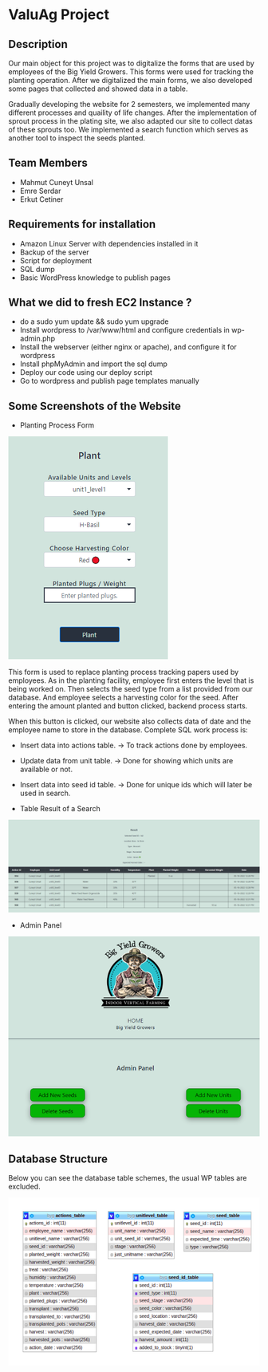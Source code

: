 # ValuAg Project

## Description
 
 Our main object for this project was to digitalize the forms that are used by employees of the Big Yield Growers. This forms were used for tracking the planting operation. After we digitalized the main forms, we also developed some pages that collected and showed data in a table. 
 
 Gradually developing the website for 2 semesters, we implemented many different processes and quaility of life changes. After the implementation of sprout process in the plating site, we also adapted our site to collect datas of these sprouts too. We implemented a search function which serves as another tool to inspect the seeds planted.
 
## Team Members

 - Mahmut Cuneyt Unsal
 - Emre Serdar
 - Erkut Cetiner
 
## Requirements for installation 

 - Amazon Linux Server with dependencies installed in it
 - Backup of the server
 - Script for deployment
 - SQL dump
 - Basic WordPress knowledge to publish pages

## What we did to fresh EC2 Instance ?

 - do a sudo yum update && sudo yum upgrade
 - Install wordpress to /var/www/html and configure credentials in wp-admin.php
 - Install the webserver (either nginx or apache), and configure it for wordpress
 - Install phpMyAdmin and import the sql dump
 - Deploy our code using our deploy script
 - Go to wordpress and publish page templates manually
 
 ## Some Screenshots of the Website
 - Planting Process Form 
 
  ![Alt](https://github.com/valuagorg/php/blob/master/imgs/plant.png)
  
 This form is used to replace planting process tracking papers used by employees. As in the planting facility, employee first enters the level that is being worked on. Then selects the seed type from a list provided from our database. And employee selects a harvesting color for the seed. After entering the amount planted and button clicked, backend process starts.

 When this button is clicked, our website also collects data of date and the employee name to store in the database. Complete SQL work process is:
  
  - Insert data into actions table. -> To track actions done by employees.
 - Update data from unit table. -> Done for showing which units are available or not.
 - Insert data into seed id table. -> Done for unique ids which will later be used in search.
 
  
 - Table Result of a Search
 
  ![Alt](https://github.com/valuagorg/php/blob/master/imgs/searchresult.png)
 
 - Admin Panel
 
  ![Alt](https://github.com/valuagorg/php/blob/master/imgs/adminpanelpng.png)
 
 ## Database Structure
 
  Below you can see the database table schemes, the usual WP tables are excluded.
  
  ![Database Structure](https://github.com/valuagorg/php/blob/master/imgs/databaseimg.png)
